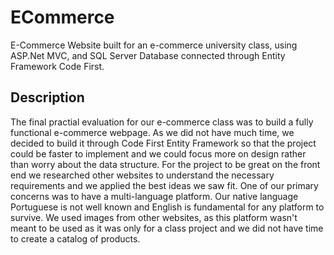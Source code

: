 # ECommerce
E-Commerce Website built for an e-commerce university class, using ASP.Net MVC, and SQL Server Database connected through Entity Framework Code First.

## Description
The final practial evaluation for our e-commerce class was to build a fully functional e-commerce webpage. As we did not have much time, we decided to build it through Code First Entity Framework so that the project could be faster to implement and we could focus more on design rather than worry about the data structure. For the project to be great on the front end we researched other websites to understand the necessary requirements and we applied the best ideas we saw fit. One of our primary concerns was to have a multi-language platform. Our native language Portuguese is not well known and English is fundamental for any platform to survive. We used images from other websites, as this platform wasn't meant to be used as it was only for a class project and we did not have time to create a catalog of products.



